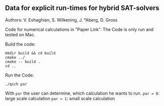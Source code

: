 ## Data for explicit run-times for hybrid SAT-solvers
Authors: V. Eshaghian, S. Wilkening, J.  °Aberg, D. Gross

Code for numerical calculations in "Paper Link".
The Code is only run and tested on Mac.

Build the code:

```
mkdir build && cd build
cmake ../
cmake -- build .
cd ..
```

Run the Code:

```
./qsch par
```

With ```par``` the user can determine, which calculation he wants to run.
```par = 0```: large scale calculation
```par = 1```: small scale calculation

